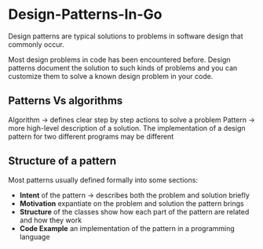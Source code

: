# Design-Patterns-In-Go

Design patterns are typical solutions to problems in software design that commonly occur. 

Most design problems in code has been encountered before. Design patterns document the solution to such kinds of problems and you can customize them to solve a known design problem in your code. 

## Patterns Vs algorithms
Algorithm -> defines clear step by step actions to solve a problem
Pattern -> more high-level description of a solution. The implementation of a design pattern for two different programs may be different

## Structure of a pattern
Most patterns usually defined formally into some sections:
* **Intent** of the pattern -> describes both the problem and solution briefly
* **Motivation** expantiate on the problem and solution the pattern brings
* **Structure** of the classes show how each part of the pattern are related and how they work
* **Code Example** an implementation of the pattern in a programming language